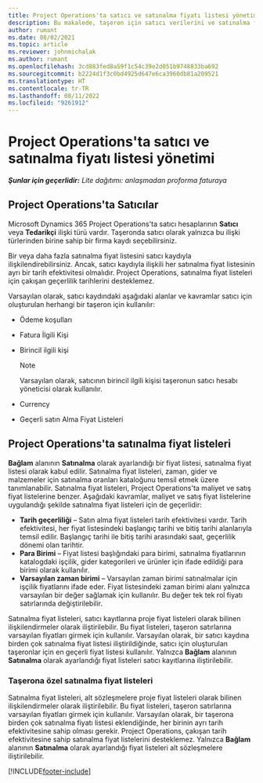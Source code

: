 ```yaml
---
title: Project Operations'ta satıcı ve satınalma fiyatı listesi yönetimi
description: Bu makalede, taşeron için satıcı verilerini ve satınalma fiyat listelerini oluşturmanıza ve korumanıza yardımcı olacak bilgiler sağlanmaktadır.
author: rumant
ms.date: 08/02/2021
ms.topic: article
ms.reviewer: johnmichalak
ms.author: rumant
ms.openlocfilehash: 3cd883fed8a59f1c54c39e2d051b9748833ba692
ms.sourcegitcommit: b2224d1f3c0bd4925d647e6ca3960db81a209521
ms.translationtype: HT
ms.contentlocale: tr-TR
ms.lasthandoff: 08/11/2022
ms.locfileid: "9261912"
---
```

# <a name="vendor-and-purchase-price-list-management-in-project-operations"></a>Project Operations'ta satıcı ve satınalma fiyatı listesi yönetimi


_**Şunlar için geçerlidir:** Lite dağıtımı: anlaşmadan proforma faturaya_

## <a name="vendors-in-project-operations"></a>Project Operations'ta Satıcılar

Microsoft Dynamics 365 Project Operations'ta satıcı hesaplarının **Satıcı** veya **Tedarikçi** ilişki türü vardır. Taşeronda satıcı olarak yalnızca bu ilişki türlerinden birine sahip bir firma kaydı seçebilirsiniz.

Bir veya daha fazla satınalma fiyat listesini satıcı kaydıyla ilişkilendirebilirsiniz. Ancak, satıcı kaydıyla ilişkili her satınalma fiyat listesinin ayrı bir tarih efektivitesi olmalıdır. Project Operations, satınalma fiyat listeleri için çakışan geçerlilik tarihlerini desteklemez.

Varsayılan olarak, satıcı kaydındaki aşağıdaki alanlar ve kavramlar satıcı için oluşturulan herhangi bir taşeron için kullanılır:

- Ödeme koşulları
- Fatura İlgili Kişi
- Birincil ilgili kişi

    > [!NOTE]
    > Varsayılan olarak, satıcının birincil ilgili kişisi taşeronun satıcı hesabı yöneticisi olarak kullanılır.

- Currency
- Geçerli satın Alma Fiyat Listeleri

## <a name="purchase-price-lists-in-project-operations"></a>Project Operations'ta satınalma fiyat listeleri

**Bağlam** alanının **Satınalma** olarak ayarlandığı bir fiyat listesi, satınalma fiyat listesi olarak kabul edilir. Satınalma fiyat listeleri, zaman, gider ve malzemeler için satınalma oranları kataloğunu temsil etmek üzere tanımlanabilir. Satınalma fiyat listeleri, Project Operations'ta maliyet ve satış fiyat listelerine benzer. Aşağıdaki kavramlar, maliyet ve satış fiyat listelerine uygulandığı şekilde satınalma fiyat listeleri için de geçerlidir:

- **Tarih geçerliliği** – Satın alma fiyat listeleri tarih efektivitesi vardır. Tarih efektivitesi, her fiyat listesindeki başlangıç tarihi ve bitiş tarihi alanlarıyla temsil edilir. Başlangıç tarihi ile bitiş tarihi arasındaki saat, geçerlilik dönemi olan tarihtir.
- **Para Birimi** – Fiyat listesi başlığındaki para birimi, satınalma fiyatlarının katalogdaki işçilik, gider kategorileri ve ürünler için ifade edildiği para birimi olarak kullanılır.
- **Varsayılan zaman birimi** – Varsayılan zaman birimi satınalmalar için işçilik fiyatlarını ifade eder. Fiyat listesindeki zaman birimi alanı yalnızca varsayılan bir değer sağlamak için kullanılır. Bu değer tek tek rol fiyatı satırlarında değiştirilebilir.

Satınalma fiyat listeleri, satıcı kayıtlarına proje fiyat listeleri olarak bilinen ilişkilendirmeler olarak iliştirilebilir. Bu fiyat listeleri, taşeron satırlarına varsayılan fiyatları girmek için kullanılır. Varsayılan olarak, bir satıcı kaydına birden çok satınalma fiyat listesi iliştirildiğinde, satıcı için oluşturulan taşeronlar için en geçerli fiyat listesi kullanılır. Yalnızca **Bağlam** alanının **Satınalma** olarak ayarlandığı fiyat listeleri satıcı kayıtlarına iliştirilebilir.

### <a name="subcontract-specific-purchase-price-lists"></a>Taşerona özel satınalma fiyat listeleri

Satınalma fiyat listeleri, alt sözleşmelere proje fiyat listeleri olarak bilinen ilişkilendirmeler olarak iliştirilebilir. Bu fiyat listeleri, taşeron satırlarına varsayılan fiyatları girmek için kullanılır. Varsayılan olarak, bir taşerona birden çok satınalma fiyatı listesi eklendiğinde, her birinin ayrı tarih efektivitesine sahip olması gerekir. Project Operations, çakışan tarih efektivitesine sahip satınalma fiyat listelerini desteklemez. Yalnızca **Bağlam** alanının **Satınalma** olarak ayarlandığı fiyat listeleri alt sözleşmelere iliştirilebilir.

[!INCLUDE[footer-include](../../includes/footer-banner.md)]
